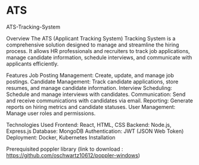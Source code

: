 # ATS
ATS-Tracking-System

Overview
The ATS (Applicant Tracking System) Tracking System is a comprehensive solution designed to manage and streamline the hiring process. It allows HR professionals and recruiters to track job applications, manage candidate information, schedule interviews, and communicate with applicants efficiently.

Features
Job Posting Management: Create, update, and manage job postings.
Candidate Management: Track candidate applications, store resumes, and manage candidate information.
Interview Scheduling: Schedule and manage interviews with candidates.
Communication: Send and receive communications with candidates via email.
Reporting: Generate reports on hiring metrics and candidate statuses.
User Management: Manage user roles and permissions.

Technologies Used
Frontend: React, HTML, CSS
Backend: Node.js, Express.js
Database: MongoDB
Authentication: JWT (JSON Web Token)
Deployment: Docker, Kubernetes
Installation


Prerequisited
poppler library (link to download : https://github.com/oschwartz10612/poppler-windows)
